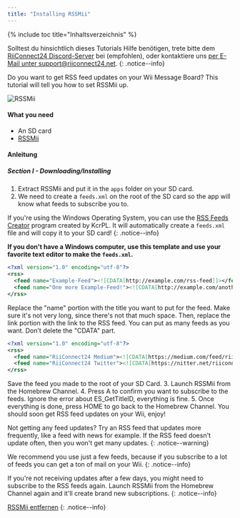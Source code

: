 ```yaml
---
title: "Installing RSSMii"
---
```


{% include toc title="Inhaltsverzeichnis" %}

Solltest du hinsichtlich dieses Tutorials Hilfe benötigen, trete bitte dem [RiiConnect24 Discord-Server](https://discord.gg/rc24) bei (empfohlen), oder kontaktiere uns [per E-Mail unter support@riiconnect24.net](mailto:support@riiconnect24.net).
{: .notice--info}

Do you want to get RSS feed updates on your Wii Message Board? This tutorial will tell you how to set RSSMii up.

![RSSMii](/images/rssmii.png)

#### What you need

* An SD card
* [RSSMii](https://github.com/RiiConnect24/rssmii/releases)

#### Anleitung
##### Section I - Downloading/Installing

1. Extract RSSMii and put it in the `apps` folder on your SD card.
2. We need to create a `feeds.xml` on the root of the SD card so the app will know what feeds to subscribe you to.

If you're using the Windows Operating System, you can use the [RSS Feeds Creator](https://github.com/RiiConnect24/rssmii/releases/download/v1.4.1/RSSFeedsCreator.bat) program created by KcrPL. It will automatically create a `feeds.xml` file and will copy it to your SD card!
{: .notice--info}

<b>If you don't have a Windows computer, use this template and use your favorite text editor to make the `feeds.xml`.</b>

```xml
<?xml version="1.0" encoding="utf-8"?>
<rss>
  <feed name="Example-Feed"><![CDATA[http://example.com/rss-feed]]></feed>
  <feed name="One more Example-Feed!"><![CDATA[http://example.com/another_rss-feed]]></feed>
</rss>
```

Replace the "name" portion with the title you want to put for the feed. Make sure it's not very long, since there's not that much space. Then, replace the link portion with the link to the RSS feed. You can put as many feeds as you want. Don't delete the "CDATA" part.

```xml
<?xml version="1.0" encoding="utf-8"?>
<rss>
  <feed name="RiiConnect24 Medium"><![CDATA[https://medium.com/feed/riiconnect24]]></feed>
  <feed name="RiiConnect24 Twitter"><![CDATA[https://nitter.net/riiconnect24/rss]]></feed>
</rss>
```

Save the feed you made to the root of your SD Card.
3. Launch RSSMii from the Homebrew Channel.
4. Press A to confirm you want to subscribe to the feeds. Ignore the error about ES_GetTitleID, everything is fine.
5. Once everything is done, press HOME to go back to the Homebrew Channel. You should soon get RSS feed updates on your Wii, enjoy!

Not getting any feed updates? Try an RSS feed that updates more frequently, like a feed with news for example. If the RSS feed doesn't update often, then you won't get many updates.
{: .notice--warning}

We recommend you use just a few feeds, because if you subscribe to a lot of feeds you can get a ton of mail on your Wii.
{: .notice--info}

If you're not receiving updates after a few days, you might need to subscribe to the RSS feeds again. Launch RSSMii from the Homebrew Channel again and it'll create brand new subscriptions.
{: .notice--info}

[RSSMii entfernen](rssmii-remove)
{: .notice--info}
